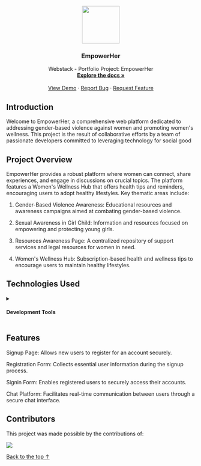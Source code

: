 <br>

<div align="center">
  <a href="https://github.com/the-1Riddle/EmpowerHer">
    <img src="https://github.com/the-1Riddle/EmpowerHer/assets/125451537/4e3ca369-3649-4bdf-8af2-bab7847a11ad" height="100px" />
  </a>

  <h3 align="center">EmpowerHer</h3>

  <p align="center">
    Webstack - Portfolio Project: EmpowerHer
    <br />
    <a href="https://github.com/the-1Riddle/EmpowerHer"><strong>Explore the docs »</strong></a>
    <br />
    <br />
    <a href="https://github.com/the-1Riddle/EmpowerHer">View Demo</a>
    ·
    <a href="https://github.com/the-1Riddle/EmpowerHer/issues">Report Bug</a>
    ·
    <a href="https://github.com/the-1Riddle/EmpowerHer/discussions">Request Feature</a>
  </p>
</div>

## Introduction

Welcome to EmpowerHer, a comprehensive web platform dedicated to addressing gender-based violence against women and promoting women's wellness. 
This project is the result of collaborative efforts by a team of passionate developers committed to leveraging technology for social good


## Project Overview

EmpowerHer provides a robust platform where women can connect, share experiences, and engage in discussions on crucial topics. The platform features a Women's Wellness Hub that offers health tips and reminders, encouraging users to adopt healthy lifestyles. Key thematic areas include:

1. Gender-Based Violence Awareness: Educational resources and awareness campaigns aimed at combating gender-based violence.

2. Sexual Awareness in Girl Child: Information and resources focused on empowering and protecting young girls.

3. Resources Awareness Page: A centralized repository of support services and legal resources for women in need.

4. Women's Wellness Hub: Subscription-based health and wellness tips to encourage users to maintain healthy lifestyles.


## Technologies Used
<details id=1>
<summary><h4>Development Tools</h4></summary>

Frontend:

- HTML5
- CSS3
- JavaScript (ES6+)
- Bootstrap

Build Tools:

- Vue

Backend:

- **Python**: Programming language used for backend development.
- **FastAPI**: Modern web framework for building APIs with Python.
- **SQLAlchemy**: Python SQL toolkit and Object-Relational Mapping (ORM) library.
- **SQLite**: Lightweight relational database management system used for local development.
- **uvicorn**: ASGI server used to run the FastAPI application.
- **pytest**: Framework for testing Python code, used for backend testing.
- **Swagger UI**: Automatic interactive API documentation provided by FastAPI.
  

</details>


## Features

Signup Page: Allows new users to register for an account securely.

Registration Form: Collects essential user information during the signup process.

Signin Form: Enables registered users to securely access their accounts.

Chat Platform: Facilitates real-time communication between users through a secure chat interface.


## Contributors

This project was made possible by the contributions of:

<a href="https://github.com/the-1Riddle/EmpowerHer/graphs/contributors">
  <img src="https://contrib.rocks/image?repo=the-1Riddle/EmpowerH" />
  
</a>

[Back to the top &uparrow;](#introduction)
